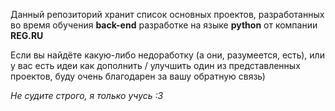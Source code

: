 Данный репозиторий хранит список основных проектов, разработанных во время обучения **back-end** разработке на языке **python** от компании **REG.RU**

Если вы найдёте какую-либо недоработку (а они, разумеется, есть), или у вас есть идеи как дополнить / улучшить один из представленных проектов, буду очень благодарен за вашу обратную связь)

*Не судите строго, я только учусь :3*
